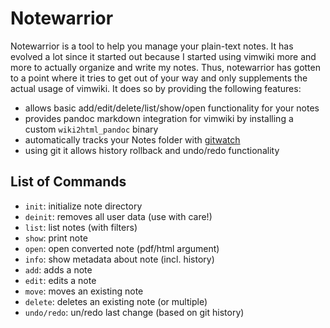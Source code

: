 # Notewarrior

Notewarrior is a tool to help you manage your plain-text notes.
It has evolved a lot since it started out because I started using vimwiki more and more to actually organize and write my notes.
Thus, notewarrior has gotten to a point where it tries to get out of your way and only supplements the actual usage of vimwiki.
It does so by providing the following features:
- allows basic add/edit/delete/list/show/open functionality for your notes
- provides pandoc markdown integration for vimwiki by installing a custom `wiki2html_pandoc` binary
- automatically tracks your Notes folder with [gitwatch](https://github.com/gitwatch/gitwatch)
- using git it allows history rollback and undo/redo functionality


## List of Commands
- `init`: initialize note directory
- `deinit`: removes all user data (use with care!)
- `list`: list notes (with filters)
- `show`: print note
- `open`: open converted note (pdf/html argument)
- `info`: show metadata about note (incl. history)
- `add`: adds a note
- `edit`: edits a note
- `move`: moves an existing note
- `delete`: deletes an existing note (or multiple)
- `undo/redo`: un/redo last change (based on git history)
